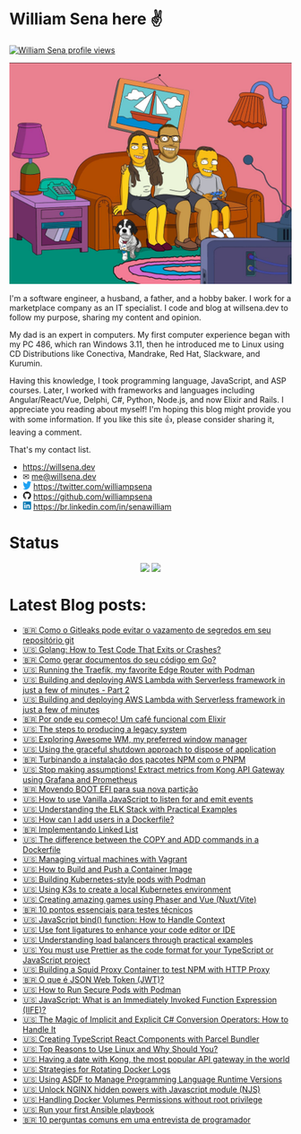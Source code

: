# William Sena here ✌

[![William Sena profile views](https://u8views.com/api/v1/github/profiles/8755718/views/day-week-month-total-count.svg)](https://u8views.com/github/williampsena)

![william sena family](/images/willsena-family.jpg)

I'm a software engineer, a husband, a father, and a hobby baker. I work for a marketplace company as an IT specialist. I code and blog at willsena.dev to follow my purpose, sharing my content and opinion.

My dad is an expert in computers. My first computer experience began with my PC 486, which ran Windows 3.11, then he introduced me to Linux using CD Distributions like Conectiva, Mandrake, Red Hat, Slackware, and Kurumin.

Having this knowledge, I took programming language, JavaScript, and ASP courses. Later, I worked with frameworks and languages including Angular/React/Vue, Delphi, C#, Python, Node.js, and now Elixir and Rails.
I appreciate you reading about myself! I'm hoping this blog might provide you with some information. If you like this site 👍, please consider sharing it, leaving a comment.

That's my contact list.

* https://willsena.dev
* ✉ me@willsena.dev
* <img src="./images/twitter.svg" width="15rem" /> https://twitter.com/williampsena
* <img src="./images/github.svg" width="15rem" /> https://github.com/williampsena
* <img src="./images/linkedin.svg" width="15rem" /> https://br.linkedin.com/in/senawilliam

# Status

<p align="center">
  <img src ="https://github-readme-stats.vercel.app/api?username=williampsena&show_icons=true&include_all_commits=true&hide_border=true&hide=issues,contribs">
  <img src ="https://github-readme-stats.vercel.app/api/top-langs/?username=williampsena&layout=compact&hide_border=true&langs_count=10&hide=html,css">
</p>


# Latest Blog posts:

- [🇧🇷 Como o Gitleaks pode evitar o vazamento de segredos em seu repositório git](https://willsena.dev/como-o-gitleaks-pode-evitar-o-vazamento-de-segredos-em-seu-repositorio-git/)
- [🇺🇸 Golang: How to Test Code That Exits or Crashes?](https://willsena.dev/golang-how-to-test-code-that-exits-or-crashes/)
- [🇧🇷 Como gerar documentos do seu código em Go?](https://willsena.dev/como-gerar-documentos-do-seu-codigo-em-go/)
- [🇺🇸 Running the Traefik, my favorite Edge Router with Podman](https://willsena.dev/running-the-traefik-my-favorite-cloud-edge-router-with-podman/)
- [🇺🇸 Building and deploying AWS Lambda with Serverless framework in just a few of minutes - Part 2](https://willsena.dev/building-and-deploying-aws-lambda-with-serverless-framework-in-just-a-few-of-minutes-part-2/)
- [🇺🇸 Building and deploying AWS Lambda with Serverless framework in just a few of minutes](https://willsena.dev/building-and-deploying-aws-lambda-with-serverless-framework-in-just-a-few-of-minutes/)
- [🇧🇷 Por onde eu começo! Um café funcional com Elixir](https://willsena.dev/por-onde-eu-comeco-um-cafe-funcional-com-elixir/)
- [🇺🇸 The steps to producing a legacy system](https://willsena.dev/the-steps-to-producing-a-legacy-system/)
- [🇺🇸 Exploring Awesome WM, my preferred window manager](https://willsena.dev/exploring-awesome-wm-my-preferred-window-manager/?r=github)
- [🇺🇸 Using the graceful shutdown approach to dispose of application](https://willsena.dev/using-graceful-shutdown-approach-to-dispose-of-applications/)
- [🇧🇷 Turbinando a instalação dos pacotes NPM com o PNPM](https://willsena.dev/turbinando-a-instalacao-dos-pacotes-npm-com-pnpm/)
- [🇺🇸 Stop making assumptions! Extract metrics from Kong API Gateway using Grafana and Prometheus](https://willsena.dev/stop-making-assumptions-extract-metrics-from-kong-api-gateway-using-grafana-and-prometheus/)
- [🇧🇷 Movendo BOOT EFI para sua nova partição](https://willsena.dev/movendo-boot-efi-para-sua-nova-particao/)
- [🇺🇸 How to use Vanilla JavaScript to listen for and emit events](https://willsena.dev/how-to-use-vanilla-javascript-to-listen-for-and-emit-events/)
- [🇺🇸 Understanding the ELK Stack with Practical Examples](https://willsena.dev/understanding-the-elk-stack-with-practical-examples/)
- [🇺🇸 How can I add users in a Dockerfile?](https://willsena.dev/how-can-i-add-users-in-a-dockerfile/)
- [🇧🇷 Implementando Linked List](https://willsena.dev/implementando-linkedlist/)
- [🇺🇸 The difference between the COPY and ADD commands in a Dockerfile](https://willsena.dev/the-difference-between-the-copy-and-add-commands-in-a-dockerfile/)
- [🇺🇸 Managing virtual machines with Vagrant](https://willsena.dev/managing-virtual-machines-with-vagrant/)
- [🇺🇸 How to Build and Push a Container Image](https://willsena.dev/how-to-build-and-push-a-container-image/)
- [🇺🇸 Building Kubernetes-style pods with Podman](https://willsena.dev/building-kubernetes-style-pods-with-podman/)
- [🇺🇸 Using K3s to create a local Kubernetes environment](https://willsena.dev/using-k3s-to-create-a-local-kubernetes-environment/)
- [🇺🇸 Creating amazing games using Phaser and Vue (Nuxt/Vite)](https://willsena.dev/creating-amazing-games-using-phaser-and-vue-nuxt-vite)
- [🇧🇷 10 pontos essenciais para testes técnicos](https://willsena.dev/10-pontos-essencias-testes-tecnicos/)
- [🇺🇸 JavaScript bind() function: How to Handle Context](https://willsena.dev/javascript-bind-function-how-to-handle-context/)
- [🇺🇸 Use font ligatures to enhance your code editor or IDE](https://willsena.dev/use-font-ligatures-to-enhance-your-code-editor-or-ide/)
- [🇺🇸 Understanding load balancers through practical examples](https://willsena.dev/understanding-load-balancers-through-practical-examples/)
- [🇺🇸 You must use Prettier as the code format for your TypeScript or JavaScript project](https://willsena.dev/you-must-use-prettier-as-the-code-format-for-your-typescript-or-javascript-project/)
- [🇺🇸 Building a Squid Proxy Container to test NPM with HTTP Proxy](https://willsena.dev/building-a-squid-proxy-container-to-test-npm-with-http-proxy/)
- [🇧🇷 O que é JSON Web Token (JWT)?](https://willsena.dev/o-que-sao-json-web-tokens-jwt/)
- [🇺🇸 How to Run Secure Pods with Podman](https://willsena.dev/how-to-run-secure-pods-with-podman/)
- [🇺🇸 JavaScript: What is an Immediately Invoked Function Expression (IIFE)?](https://willsena.dev/javascript-what-is-an-immediately-invoked-function-expression-iife/)
- [🇺🇸 The Magic of Implicit and Explicit C# Conversion Operators: How to Handle It](https://willsena.dev/the-magic-of-implicit-and-explicit-c-conversion-operators-how-to-handle-it/)
- [🇺🇸 Creating TypeScript React Components with Parcel Bundler](https://willsena.dev/creating-typescript-react-components-with-parcel-bundler/)
- [🇺🇸 Top Reasons to Use Linux and Why Should You?](https://willsena.dev/top-reasons-and-why-should-you-use-linux/)
- [🇺🇸 Having a date with Kong, the most popular API gateway in the world](https://willsena.dev/having-a-date-with-kong-the-most-popular-api-gateway-in-the-world/)
- [🇺🇸 Strategies for Rotating Docker Logs](https://willsena.dev/strategies-for-rotating-docker-logs/)
- [🇺🇸 Using ASDF to Manage Programming Language Runtime Versions](https://willsena.dev/using-asdf-to-manage-programming-language-runtime-versions/)
- [🇺🇸 Unlock NGINX hidden powers with Javascript module (NJS)](https://willsena.dev/unlock-nginx-hidden-powers-with-javascript-module-njs/)
- [🇺🇸 Handling Docker Volumes Permissions without root privilege](https://willsena.dev/handling-docker-volumes-permissions-without-root-privilege/)
- [🇺🇸 Run your first Ansible playbook](https://willsena.dev/run-your-first-ansible-playbook/)
- [🇧🇷 10 perguntas comuns em uma entrevista de programador](https://willsena.dev/10-perguntas-comuns-em-uma-entrevista-de-programador/)
